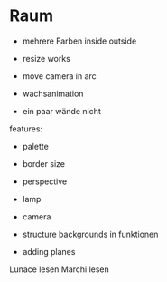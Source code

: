 # Raum

* mehrere Farben inside outside
* resize works
* move camera in arc
* wachsanimation

* ein paar wände nicht

features:
* palette
* border size
* perspective




* lamp
* camera
* structure backgrounds in funktionen
* adding planes



Lunace lesen
Marchi lesen

